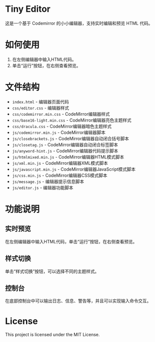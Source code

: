 # Tiny Editor

这是一个基于 Codemirror 的小小编辑器，支持实时编辑和预览 HTML 代码。

# 如何使用

1. 在左侧编辑器中输入HTML代码。
2. 单击“运行”按钮，在右侧查看预览。

# 文件结构

- `index.html` - 编辑器页面代码
- `css/editor.css` - 编辑器样式
- `css/codemirror.min.css` - CodeMirror编辑器样式
- `css/base16-light.min.css` - CodeMirror编辑器亮色主题样式
- `css/dracula.css` - CodeMirror编辑器暗色主题样式
- `js/codemirror.min.js` - CodeMirror编辑器脚本
- `js/closebrackets.js` - CodeMirror编辑器自动闭合括号脚本
- `js/closetag.js` - CodeMirror编辑器自动闭合标签脚本
- `js/anyword-hint.js` - CodeMirror编辑器代码提示脚本
- `js/htmlmixed.min.js` - CodeMirror编辑器HTML模式脚本
- `js/xml.min.js` - CodeMirror编辑器XML模式脚本
- `js/javascript.min.js` - CodeMirror编辑器JavaScript模式脚本
- `js/css.min.js` - CodeMirror编辑器CSS模式脚本
- `js/message.js` - 编辑器提示信息脚本
- `js/editor.js` - 编辑器功能脚本

# 功能说明

## 实时预览

在左侧编辑器中输入HTML代码，单击“运行”按钮，在右侧查看预览。

## 样式切换

单击“样式切换”按钮，可以选择不同的主题样式。

## 控制台

在底部控制台中可以输出日志、信息、警告等，并且可以实现输入命令交互。

# License

This project is licensed under the MIT License.
